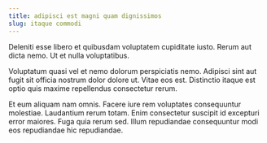 ```yaml
---
title: adipisci est magni quam dignissimos
slug: itaque commodi
---
```


Deleniti esse libero et quibusdam voluptatem cupiditate iusto. Rerum aut dicta nemo. Ut et nulla voluptatibus.

Voluptatum quasi vel et nemo dolorum perspiciatis nemo. Adipisci sint aut fugit sit officia nostrum dolor dolore ut. Vitae eos est. Distinctio itaque est optio quis maxime repellendus consectetur rerum.

Et eum aliquam nam omnis. Facere iure rem voluptates consequuntur molestiae. Laudantium rerum totam. Enim consectetur suscipit id excepturi error maiores. Fuga quia rerum sed. Illum repudiandae consequuntur modi eos repudiandae hic repudiandae.
